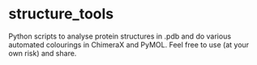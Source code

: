 # structure_tools

Python scripts to analyse protein structures in .pdb and do various automated colourings in ChimeraX and PyMOL. Feel free to use (at your own risk) and share.